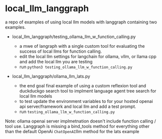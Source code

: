 # local_llm_langgraph
a repo of examples of using local llm models with langgraph containing two examples. 

* local_llm_langgraph/testing_ollama_llm_w_function_calling.py
    - a mwe of langraph with a single custom tool for evaluating the success of local llms for function calling.  
    - edit the local llm settings for langchain for ollama, vllm, or llama cpp and add the local llm you are testing
    - run `python3 testing_ollama_llm_w_function_calling.py`

* local_llm_langgraph/ollama_llm_lats.py
    - the end goal final example of using a custom reflexion tool and duckduckgo search tool to implment language agent tree search for local llm models
    - to test update the environment variables to for your hosted openai api server/framework and local llm and add a test prompt.
    - run `testing_ollama_llm_w_function_calling.py`

Note: ollama openai server implmetnation doesn't include function calling / tool use.  Langgraph is missing a bind_tools method for everything other than the default OpenAi `ChatOpenAI`llm method for the lats example
